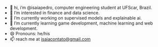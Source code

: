 - 👋 hi, i’m @isaiapedro, computer engineering student at UFScar, Brazil.
- 👀 I’m interested in finance and data science.
- 🔭 I’m currently working on supervised models and explainable ai.
- 🌱 I’m currently learning game development, machine learning and web development.
- 😄 Pronouns: he/his
- 📫 reach me at isaiacontato@gmail.com

<!---
isaiapedro/isaiapedro is a ✨ special ✨ repository because its `README.md` (this file) appears on your GitHub profile.
You can click the Preview link to take a look at your changes.
--->
